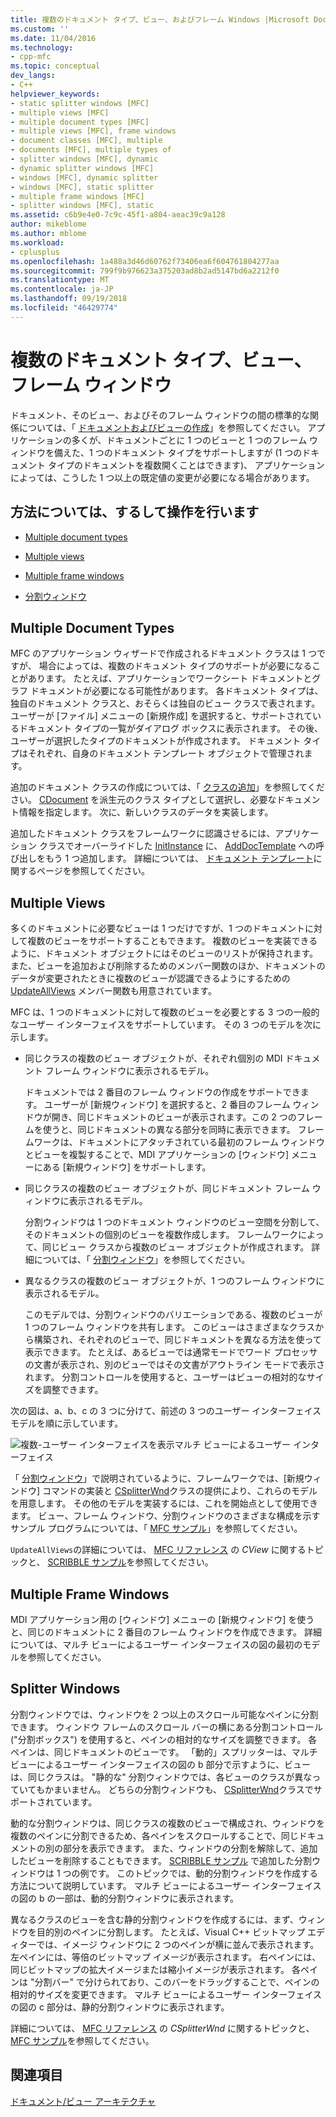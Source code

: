```yaml
---
title: 複数のドキュメント タイプ、ビュー、およびフレーム Windows |Microsoft Docs
ms.custom: ''
ms.date: 11/04/2016
ms.technology:
- cpp-mfc
ms.topic: conceptual
dev_langs:
- C++
helpviewer_keywords:
- static splitter windows [MFC]
- multiple views [MFC]
- multiple document types [MFC]
- multiple views [MFC], frame windows
- document classes [MFC], multiple
- documents [MFC], multiple types of
- splitter windows [MFC], dynamic
- dynamic splitter windows [MFC]
- windows [MFC], dynamic splitter
- windows [MFC], static splitter
- multiple frame windows [MFC]
- splitter windows [MFC], static
ms.assetid: c6b9e4e0-7c9c-45f1-a804-aeac39c9a128
author: mikeblome
ms.author: mblome
ms.workload:
- cplusplus
ms.openlocfilehash: 1a488a3d46d60762f73406ea6f604761804277aa
ms.sourcegitcommit: 799f9b976623a375203ad8b2ad5147bd6a2212f0
ms.translationtype: MT
ms.contentlocale: ja-JP
ms.lasthandoff: 09/19/2018
ms.locfileid: "46429774"
---
```

# <a name="multiple-document-types-views-and-frame-windows"></a>複数のドキュメント タイプ、ビュー、フレーム ウィンドウ

ドキュメント、そのビュー、およびそのフレーム ウィンドウの間の標準的な関係については、「 [ドキュメントおよびビューの作成](../mfc/document-view-creation.md)」を参照してください。 アプリケーションの多くが、ドキュメントごとに 1 つのビューと 1 つのフレーム ウィンドウを備えた、1 つのドキュメント タイプをサポートしますが (1 つのドキュメント タイプのドキュメントを複数開くことはできます)、 アプリケーションによっては、こうした 1 つ以上の既定値の変更が必要になる場合があります。

## <a name="what-do-you-want-to-know-more-about"></a>方法については、するして操作を行います

- [Multiple document types](#_core_multiple_document_types)

- [Multiple views](#_core_multiple_views)

- [Multiple frame windows](#_core_multiple_frame_windows)

- [分割ウィンドウ](#_core_splitter_windows)

##  <a name="_core_multiple_document_types"></a> Multiple Document Types

MFC のアプリケーション ウィザードで作成されるドキュメント クラスは 1 つですが、 場合によっては、複数のドキュメント タイプのサポートが必要になることがあります。 たとえば、アプリケーションでワークシート ドキュメントとグラフ ドキュメントが必要になる可能性があります。 各ドキュメント タイプは、独自のドキュメント クラスと、おそらくは独自のビュー クラスで表されます。 ユーザーが [ファイル] メニューの [新規作成] を選択すると、サポートされているドキュメント タイプの一覧がダイアログ ボックスに表示されます。 その後、ユーザーが選択したタイプのドキュメントが作成されます。 ドキュメント タイプはそれぞれ、自身のドキュメント テンプレート オブジェクトで管理されます。

追加のドキュメント クラスの作成については、「 [クラスの追加](../ide/adding-a-class-visual-cpp.md)」を参照してください。 [CDocument](../mfc/reference/cdocument-class.md) を派生元のクラス タイプとして選択し、必要なドキュメント情報を指定します。 次に、新しいクラスのデータを実装します。

追加したドキュメント クラスをフレームワークに認識させるには、アプリケーション クラスでオーバーライドした [InitInstance](../mfc/reference/cwinapp-class.md#adddoctemplate) に、 [AddDocTemplate](../mfc/reference/cwinapp-class.md#initinstance) への呼び出しをもう 1 つ追加します。 詳細については、 [ドキュメント テンプレート](../mfc/document-templates-and-the-document-view-creation-process.md)に関するページを参照してください。

##  <a name="_core_multiple_views"></a> Multiple Views

多くのドキュメントに必要なビューは 1 つだけですが、1 つのドキュメントに対して複数のビューをサポートすることもできます。 複数のビューを実装できるように、ドキュメント オブジェクトにはそのビューのリストが保持されます。また、ビューを追加および削除するためのメンバー関数のほか、ドキュメントのデータが変更されたときに複数のビューが認識できるようにするための [UpdateAllViews](../mfc/reference/cdocument-class.md#updateallviews) メンバー関数も用意されています。

MFC は、1 つのドキュメントに対して複数のビューを必要とする 3 つの一般的なユーザー インターフェイスをサポートしています。 その 3 つのモデルを次に示します。

- 同じクラスの複数のビュー オブジェクトが、それぞれ個別の MDI ドキュメント フレーム ウィンドウに表示されるモデル。

     ドキュメントでは 2 番目のフレーム ウィンドウの作成をサポートできます。 ユーザーが [新規ウィンドウ] を選択すると、2 番目のフレーム ウィンドウが開き、同じドキュメントのビューが表示されます。この 2 つのフレームを使うと、同じドキュメントの異なる部分を同時に表示できます。 フレームワークは、ドキュメントにアタッチされている最初のフレーム ウィンドウとビューを複製することで、MDI アプリケーションの [ウィンドウ] メニューにある [新規ウィンドウ] をサポートします。

- 同じクラスの複数のビュー オブジェクトが、同じドキュメント フレーム ウィンドウに表示されるモデル。

     分割ウィンドウは 1 つのドキュメント ウィンドウのビュー空間を分割して、そのドキュメントの個別のビューを複数作成します。 フレームワークによって、同じビュー クラスから複数のビュー オブジェクトが作成されます。 詳細については、「 [分割ウィンドウ](#_core_splitter_windows)」を参照してください。

- 異なるクラスの複数のビュー オブジェクトが、1 つのフレーム ウィンドウに表示されるモデル。

     このモデルでは、分割ウィンドウのバリエーションである、複数のビューが 1 つのフレーム ウィンドウを共有します。 このビューはさまざまなクラスから構築され、それぞれのビューで、同じドキュメントを異なる方法を使って表示できます。 たとえば、あるビューでは通常モードでワード プロセッサの文書が表示され、別のビューではその文書がアウトライン モードで表示されます。 分割コントロールを使用すると、ユーザーはビューの相対的なサイズを調整できます。

次の図は、a、b、c の 3 つに分けて、前述の 3 つのユーザー インターフェイス モデルを順に示しています。

![複数&#45;ユーザー インターフェイスを表示](../mfc/media/vc37a71.gif "vc37a71")マルチ ビューによるユーザー インターフェイス

「 [分割ウィンドウ](../mfc/reference/csplitterwnd-class.md)」で説明されているように、フレームワークでは、[新規ウィンドウ] コマンドの実装と [CSplitterWnd](#_core_splitter_windows)クラスの提供により、これらのモデルを用意します。 その他のモデルを実装するには、これを開始点として使用できます。 ビュー、フレーム ウィンドウ、分割ウィンドウのさまざまな構成を示すサンプル プログラムについては、「 [MFC サンプル](../visual-cpp-samples.md)」を参照してください。

`UpdateAllViews`の詳細については、 [MFC リファレンス](../mfc/reference/cview-class.md) の *CView* に関するトピックと、 [SCRIBBLE サンプル](../visual-cpp-samples.md)を参照してください。

##  <a name="_core_multiple_frame_windows"></a> Multiple Frame Windows

MDI アプリケーション用の [ウィンドウ] メニューの [新規ウィンドウ] を使うと、同じのドキュメントに 2 番目のフレーム ウィンドウを作成できます。 詳細については、マルチ ビューによるユーザー インターフェイスの図の最初のモデルを参照してください。

##  <a name="_core_splitter_windows"></a> Splitter Windows

分割ウィンドウでは、ウィンドウを 2 つ以上のスクロール可能なペインに分割できます。 ウィンドウ フレームのスクロール バーの横にある分割コントロール ("分割ボックス") を使用すると、ペインの相対的なサイズを調整できます。 各ペインは、同じドキュメントのビューです。 「動的」スプリッターは、マルチ ビューによるユーザー インターフェイスの図の b 部分で示すように、ビューは、同じクラスは。 "静的な" 分割ウィンドウでは、各ビューのクラスが異なっていてもかまいません。 どちらの分割ウィンドウも、 [CSplitterWnd](../mfc/reference/csplitterwnd-class.md)クラスでサポートされています。

動的な分割ウィンドウは、同じクラスの複数のビューで構成され、ウィンドウを複数のペインに分割できるため、各ペインをスクロールすることで、同じドキュメントの別の部分を表示できます。 また、ウィンドウの分割を解除して、追加したビューを削除することもできます。 [SCRIBBLE サンプル](../visual-cpp-samples.md) で追加した分割ウィンドウは 1 つの例です。 このトピックでは、動的分割ウィンドウを作成する方法について説明しています。 マルチ ビューによるユーザー インターフェイスの図の b の一部は、動的分割ウィンドウに表示されます。

異なるクラスのビューを含む静的分割ウィンドウを作成するには、まず、ウィンドウを目的別のペインに分割します。 たとえば、Visual C++ ビットマップ エディターでは、イメージ ウィンドウに 2 つのペインが横に並んで表示されます。 左ペインには、等倍のビットマップ イメージが表示されます。 右ペインには、同じビットマップの拡大イメージまたは縮小イメージが表示されます。 各ペインは "分割バー" で分けられており、このバーをドラッグすることで、ペインの相対的サイズを変更できます。 マルチ ビューによるユーザー インターフェイスの図の c 部分は、静的分割ウィンドウに表示されます。

詳細については、 [MFC リファレンス](../mfc/reference/csplitterwnd-class.md) の *CSplitterWnd* に関するトピックと、 [MFC サンプル](../visual-cpp-samples.md)を参照してください。

## <a name="see-also"></a>関連項目

[ドキュメント/ビュー アーキテクチャ](../mfc/document-view-architecture.md)

